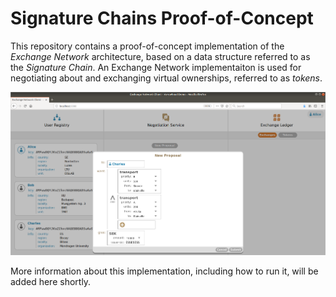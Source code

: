 # Signature Chains Proof-of-Concept

This repository contains a proof-of-concept implementation of the _Exchange Network_ architecture,
based on a data structure referred to as the _Signature Chain_. An Exchange Network implementaiton
is used for negotiating about and exchanging virtual ownerships, referred to as _tokens_.

![A screenshot of the client of the running application.](documents/screenshot1.png)

More information about this implementation, including how to run it, will be added here shortly.
